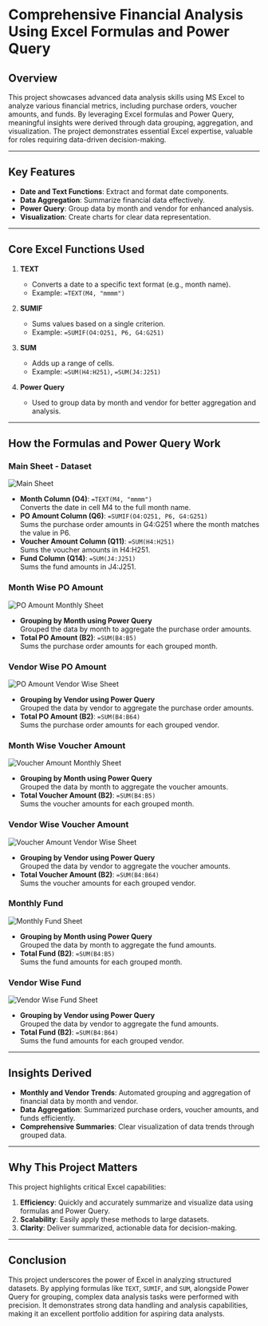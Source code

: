 # **Comprehensive Financial Analysis Using Excel Formulas and Power Query**

## **Overview**
This project showcases advanced data analysis skills using MS Excel to analyze various financial metrics, including purchase orders, voucher amounts, and funds. By leveraging Excel formulas and Power Query, meaningful insights were derived through data grouping, aggregation, and visualization. The project demonstrates essential Excel expertise, valuable for roles requiring data-driven decision-making.

---

## **Key Features**
- **Date and Text Functions**: Extract and format date components.
- **Data Aggregation**: Summarize financial data effectively.
- **Power Query**: Group data by month and vendor for enhanced analysis.
- **Visualization**: Create charts for clear data representation.

---

## **Core Excel Functions Used**
1. **TEXT**
   - Converts a date to a specific text format (e.g., month name).
   - Example: `=TEXT(M4, "mmmm")`

2. **SUMIF**
   - Sums values based on a single criterion.
   - Example: `=SUMIF(O4:O251, P6, G4:G251)`

3. **SUM**
   - Adds up a range of cells.
   - Example: `=SUM(H4:H251)`, `=SUM(J4:J251)`

4. **Power Query**
   - Used to group data by month and vendor for better aggregation and analysis.

---

## **How the Formulas and Power Query Work**

### Main Sheet - Dataset

![Main Sheet](Images/Sheet_1.png)
- **Month Column (O4)**: `=TEXT(M4, "mmmm")`  
  Converts the date in cell M4 to the full month name.
- **PO Amount Column (Q6)**: `=SUMIF(O4:O251, P6, G4:G251)`  
  Sums the purchase order amounts in G4:G251 where the month matches the value in P6.
- **Voucher Amount Column (Q11)**: `=SUM(H4:H251)`  
  Sums the voucher amounts in H4:H251.
- **Fund Column (Q14)**: `=SUM(J4:J251)`  
  Sums the fund amounts in J4:J251.

### Month Wise PO Amount 

![PO Amount Monthly Sheet](Images/Month_Wise_PO_Amount.png)
- **Grouping by Month using Power Query**  
  Grouped the data by month to aggregate the purchase order amounts.
- **Total PO Amount (B2)**: `=SUM(B4:B5)`  
  Sums the purchase order amounts for each grouped month.

### Vendor Wise PO Amount 

![PO Amount Vendor Wise Sheet](Images/Vendor_Wise_PO_Amount.png)
- **Grouping by Vendor using Power Query**  
  Grouped the data by vendor to aggregate the purchase order amounts.
- **Total PO Amount (B2)**: `=SUM(B4:B64)`  
  Sums the purchase order amounts for each grouped vendor.

### Month Wise Voucher Amount

![Voucher Amount Monthly Sheet](Images/Month_Wise_Voucher_Amount.png)
- **Grouping by Month using Power Query**  
  Grouped the data by month to aggregate the voucher amounts.
- **Total Voucher Amount (B2)**: `=SUM(B4:B5)`  
  Sums the voucher amounts for each grouped month.

### Vendor Wise Voucher Amount

![Voucher Amount Vendor Wise Sheet](Images/Voucher_Amount_Vendor_Wise.png)
- **Grouping by Vendor using Power Query**  
  Grouped the data by vendor to aggregate the voucher amounts.
- **Total Voucher Amount (B2)**: `=SUM(B4:B64)`  
  Sums the voucher amounts for each grouped vendor.

### Monthly Fund 

![Monthly Fund Sheet](Images/Month_Wise_Fund.png)
- **Grouping by Month using Power Query**  
  Grouped the data by month to aggregate the fund amounts.
- **Total Fund (B2)**: `=SUM(B4:B5)`  
  Sums the fund amounts for each grouped month.

### Vendor Wise Fund 

![Vendor Wise Fund Sheet](Images/Vendor_Wise_Fund.png)
- **Grouping by Vendor using Power Query**  
  Grouped the data by vendor to aggregate the fund amounts.
- **Total Fund (B2)**: `=SUM(B4:B64)`  
  Sums the fund amounts for each grouped vendor.

---

## **Insights Derived**
- **Monthly and Vendor Trends**: Automated grouping and aggregation of financial data by month and vendor.
- **Data Aggregation**: Summarized purchase orders, voucher amounts, and funds efficiently.
- **Comprehensive Summaries**: Clear visualization of data trends through grouped data.

---

## **Why This Project Matters**
This project highlights critical Excel capabilities:
1. **Efficiency**: Quickly and accurately summarize and visualize data using formulas and Power Query.
2. **Scalability**: Easily apply these methods to large datasets.
3. **Clarity**: Deliver summarized, actionable data for decision-making.

---

## **Conclusion**
This project underscores the power of Excel in analyzing structured datasets. By applying formulas like `TEXT`, `SUMIF`, and `SUM`, alongside Power Query for grouping, complex data analysis tasks were performed with precision. It demonstrates strong data handling and analysis capabilities, making it an excellent portfolio addition for aspiring data analysts.

